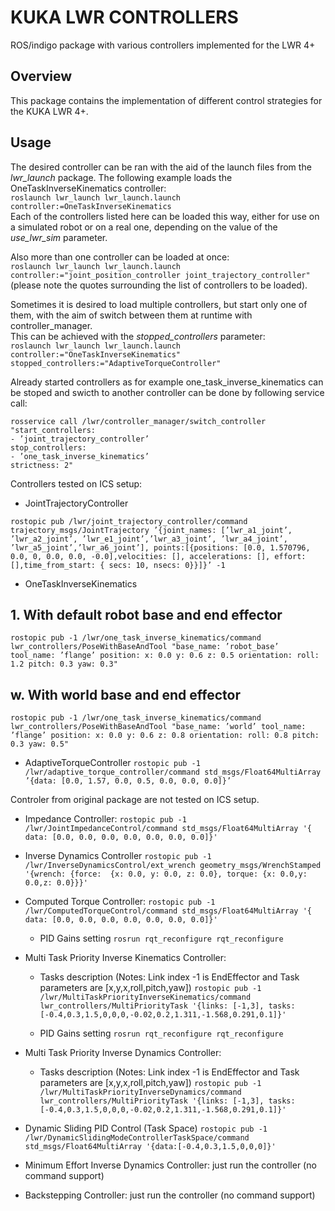 # KUKA LWR CONTROLLERS

ROS/indigo package with various controllers implemented for the LWR 4+

## Overview

This package contains the implementation of different control strategies for the KUKA LWR 4+. 


## Usage

The desired controller can be ran with the aid of the launch files from the _lwr_launch_ package. 
The following example loads the OneTaskInverseKinematics controller:  
```roslaunch lwr_launch lwr_launch.launch controller:=OneTaskInverseKinematics```  
Each of the controllers listed here can be loaded this way, either for use on a simulated robot or on a real one, depending on the value of the _use_lwr_sim_ parameter.  

Also more than one controller can be loaded at once:  
```roslaunch lwr_launch lwr_launch.launch controller:="joint_position_controller joint_trajectory_controller"```  
(please note the quotes surrounding the list of controllers to be loaded).  

Sometimes it is desired to load multiple controllers, but start only one of them, with the aim of switch between them at runtime with controller_manager.  
This can be achieved with the _stopped_controllers_ parameter:  
```roslaunch lwr_launch lwr_launch.launch controller:="OneTaskInverseKinematics"  stopped_controllers:="AdaptiveTorqueController"```

Already started controllers as for example one_task_inverse_kinematics can be stoped and swicth to another controller can be done by following service call:

```
rosservice call /lwr/controller_manager/switch_controller
"start_controllers:
- ’joint_trajectory_controller’
stop_controllers:
- ’one_task_inverse_kinematics’
strictness: 2"
```

Controllers tested on ICS setup:
- JointTrajectoryController

`rostopic pub /lwr/joint_trajectory_controller/command trajectory_msgs/JointTrajectory ’{joint_names: [’lwr_a1_joint’, ’lwr_a2_joint’, ’lwr_e1_joint’,’lwr_a3_joint’, ’lwr_a4_joint’, ’lwr_a5_joint’,’lwr_a6_joint’], points:[{positions: [0.0, 1.570796, 0.0, 0, 0.0, 0.0, -0.0],velocities: [], accelerations: [], effort: [],time_from_start: { secs: 10, nsecs: 0}}]}’ -1`

- OneTaskInverseKinematics

## 1. With default robot base and end effector

`rostopic pub -1 /lwr/one_task_inverse_kinematics/command
lwr_controllers/PoseWithBaseAndTool "base_name: ’robot_base’
tool_name: ’flange’
position:
  x: 0.0
  y: 0.6
  z: 0.5
orientation:
  roll: 1.2
  pitch: 0.3
  yaw: 0.3"
`

## w. With world base and end effector

`rostopic pub -1 /lwr/one_task_inverse_kinematics/command
lwr_controllers/PoseWithBaseAndTool "base_name: ’world’
tool_name: ’flange’
position:
  x: 0.0
  y: 0.6
  z: 0.8
orientation:
  roll: 0.8
  pitch: 0.3
  yaw: 0.5"
`

- AdaptiveTorqueController
`rostopic pub -1 /lwr/adaptive_torque_controller/command std_msgs/Float64MultiArray ’{data: [0.0, 1.57, 0.0, 0.5, 0.0, 0.0, 0.0]}’`


Controler from original package are not tested on ICS setup.

- Impedance Controller:
`rostopic pub -1  /lwr/JointImpedanceControl/command std_msgs/Float64MultiArray '{ data: [0.0, 0.0, 0.0, 0.0, 0.0, 0.0, 0.0]}'`

- Inverse Dynamics Controller
`rostopic pub -1  /lwr/InverseDynamicsControl/ext_wrench geometry_msgs/WrenchStamped '{wrench: {force:  {x: 0.0, y: 0.0, z: 0.0}, torque: {x: 0.0,y: 0.0,z: 0.0}}}' `

- Computed Torque Controller:
`rostopic pub -1  /lwr/ComputedTorqueControl/command std_msgs/Float64MultiArray '{ data: [0.0, 0.0, 0.0, 0.0, 0.0, 0.0, 0.0]}'`

  - PID Gains setting
`rosrun rqt_reconfigure rqt_reconfigure`

- Multi Task Priority Inverse Kinematics Controller:
  
  - Tasks description (Notes: Link index -1 is EndEffector and Task parameters are [x,y,x,roll,pitch,yaw])
`rostopic pub -1  /lwr/MultiTaskPriorityInverseKinematics/command lwr_controllers/MultiPriorityTask '{links: [-1,3], tasks: [-0.4,0.3,1.5,0,0,0,-0.02,0.2,1.311,-1.568,0.291,0.1]}'`

  - PID Gains setting
`rosrun rqt_reconfigure rqt_reconfigure`

- Multi Task Priority Inverse Dynamics Controller:
  
  - Tasks description (Notes: Link index -1 is EndEffector and Task parameters are [x,y,x,roll,pitch,yaw])
`rostopic pub -1  /lwr/MultiTaskPriorityInverseDynamics/command lwr_controllers/MultiPriorityTask '{links: [-1,3], tasks: [-0.4,0.3,1.5,0,0,0,-0.02,0.2,1.311,-1.568,0.291,0.1]}'`

- Dynamic Sliding PID Control (Task Space)
`rostopic pub -1 /lwr/DynamicSlidingModeControllerTaskSpace/command std_msgs/Float64MultiArray '{data:[-0.4,0.3,1.5,0,0,0]}'`

- Minimum Effort Inverse Dynamics Controller:
just run the controller (no command support)

- Backstepping Controller:
just run the controller (no command support)







